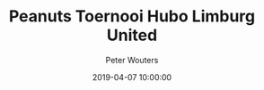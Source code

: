 ---
layout: album
title: Peanuts Toernooi Hubo Limburg United
description: Peanuts toernooi georganiseerd door Hubo Limburg United.
date: 2019-04-07 10:00:00
cover: /albums/2019-04-07-peanuts-hubo-limburg-united/thumbnails/DSC_0454.JPG
author: Peter Wouters
pagination: 
  enabled: true
  images: true
  imageLayout: image
  itemsPerPage: 256
---